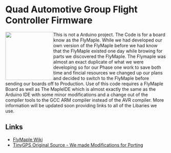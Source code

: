<h1>Quad Automotive Group Flight Controller Firmware</h1>
<span style='float: left'><img src='http://www.dfrobot.com/wiki/images/4/42/DFR0188_FlyMaple.jpg' width=150 height=150 /></span>
This is not a Arduino project. The Code is for a board know as the FlyMaple. While we had developed our own version of the FlyMaple before we had know that the FlyMaple existed one day while browing for parts we discovered the FlyMaple. The Flymaple was almost an exact duplicate of what we were developing so for our Phase one work to save both time and fincial resources we changed up our plans and decided to switch to the FlyMaple before sending our boards off to Production. Use of this code requires a FlyMaple Board as well as The MapleIDE which is almost exactly the same as the Arduino IDE with some minor modifications and a change out of the compiler tools to the GCC ARM compiler instead of the AVR compiler. More information will be updated soon providing links to all of the Libaries we use. 

<h2>Links</h2><ul>
<li><a href='http://www.dfrobot.com/wiki/index.php?title=Flymaple_V1.1%28SKU:DFR0188%29'>FlyMaple Wiki</a></li>
<li><a href='http://arduiniana.org/libraries/tinygps/'>TinyGPS Original Source - We made Modifications for Porting</a></li>
</ul>

